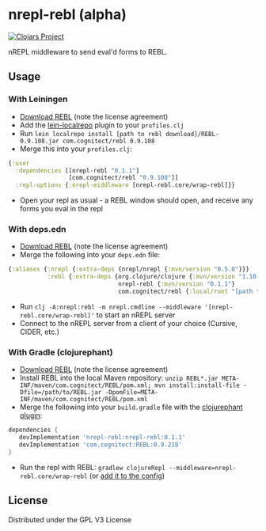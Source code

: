 # nrepl-rebl (alpha)
[![Clojars Project](https://img.shields.io/clojars/v/nrepl-rebl.svg)](https://clojars.org/nrepl-rebl)

nREPL middleware to send eval'd forms to REBL.

## Usage

### With Leiningen

* [Download REBL](http://rebl.cognitect.com/download.html) (note the license agreement)
* Add the [lein-localrepo](https://github.com/kumarshantanu/lein-localrepo) plugin to your `profiles.clj`
* Run `lein localrepo install [path to rebl download]/REBL-0.9.108.jar com.cognitect/rebl 0.9.108`
* Merge this into your `profiles.clj`:
```clojure
{:user 
  :dependencies [[nrepl-rebl "0.1.1"]
                 [com.cognitect/rebl "0.9.108"]]
  :repl-options {:nrepl-middleware [nrepl-rebl.core/wrap-rebl]}}

```
* Open your repl as usual - a REBL window should open, and receive any forms you eval in the repl

### With deps.edn

* [Download REBL](http://rebl.cognitect.com/download.html) (note the license agreement)
* Merge the following into your `deps.edn` file:
```clojure
{:aliases {:nrepl {:extra-deps {nrepl/nrepl {:mvn/version "0.5.0"}}}
           :rebl {:extra-deps {org.clojure/clojure {:mvn/version "1.10.0-RC4"}
                               nrepl-rebl {:mvn/version "0.1.1"}
                               com.cognitect/rebl {:local/root "[path to REBL]/REBL-0.9.108.jar"}}}}}
```
* Run `clj -A:nrepl:rebl -m nrepl.cmdline --middleware '[nrepl-rebl.core/wrap-rebl]'` to start an nREPL server
* Connect to the nREPL server from a client of your choice (Cursive, CIDER, etc.)

### With Gradle (clojurephant)

* [Download REBL](http://rebl.cognitect.com/download.html) (note the license agreement)
* Install REBL into the local Maven repository: `unzip REBL*.jar META-INF/maven/com.cognitect/REBL/pom.xml; mvn install:install-file -Dfile=/path/to/REBL.jar -DpomFile=META-INF/maven/com.cognitect/REBL/pom.xml`
* Merge the following into your `build.gradle` file with the [clojurephant plugin](https://clojurephant.dev/clojurephant/):
```groovy
dependencies {
   devImplementation 'nrepl-rebl:nrepl-rebl:0.1.1'
   devImplementation 'com.cognitect:REBL:0.9.218'
}
```
* Run the repl with REBL: `gradlew clojureRepl --middleware=nrepl-rebl.core/wrap-rebl` (or [add it to the config](https://clojurephant.dev/clojurephant/#clojurenrepl))
## License

Distributed under the GPL V3 License
